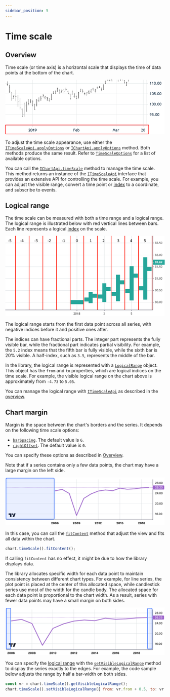 ```yaml
---
sidebar_position: 5
---
```


# Time scale

## Overview

Time scale (or time axis) is a horizontal scale that displays the time of data points at the bottom of the chart.

![Time scale](/img/time-scale.png "Time scale")

To adjust the time scale appearance, use either the [`ITimeScaleApi.applyOptions`](/api/interfaces/ITimeScaleApi.md#applyoptions) or [`IChartApi.applyOptions`](/api/interfaces/IChartApi.md#applyoptions) method. Both methods produce the same result. Refer to [`TimeScaleOptions`](/api/interfaces/TimeScaleOptions.md) for a list of available options.

You can call the [`IChartApi.timeScale`](/api/interfaces/IChartApi.md#timescale) method to manage the time scale.
This method returns an instance of the [`ITimeScaleApi`](/api/interfaces/ITimeScaleApi.md) interface that provides an extensive API for controlling the time scale. For example, you can adjust the visible range, convert a time point or [index](/api/type-aliases/Logical.md) to a coordinate, and subscribe to events.

## Logical range

The time scale can be measured with both a time range and a logical range.
The logical range is illustrated below with red vertical lines between bars. Each line represents a logical [index](/api/type-aliases/Logical.md) on the scale.

![Logical range](/img/logical-range.png "Logical range")

The logical range starts from the first data point across all series, with negative indices before it and positive ones after.

The indices can have fractional parts. The integer part represents the fully visible bar, while the fractional part indicates partial visibility. For example, the `5.2` index means that the fifth bar is fully visible, while the sixth bar is 20% visible.
A half-index, such as `3.5`, represents the middle of the bar.

In the library, the logical range is represented with a [`LogicalRange`](/api/type-aliases/LogicalRange.md) object. This object has the `from` and `to` properties, which are logical indices on the time scale. For example, the visible logical range on the chart above is approximately from `-4.73` to `5.05`.

You can manage the logical range with [`ITimeScaleApi`](/api/interfaces/ITimeScaleApi.md) as described in the [overview](#overview).

## Chart margin

Margin is the space between the chart's borders and the series. It depends on the following time scale options:

- [`barSpacing`](/api/interfaces/TimeScaleOptions.md#barspacing). The default value is `6`.
- [`rightOffset`](/api/interfaces/TimeScaleOptions.md#rightoffset). The default value is `0`.

You can specify these options as described in [Overview](#overview).

Note that if a series contains only a few data points, the chart may have a large margin on the left side.

![A series with a few points](/img/extra-margin.png)

In this case, you can call the [`fitContent`](/api/interfaces/ITimeScaleApi.md#fitcontent) method that adjust the view and fits all data within the chart.

```javascript
chart.timeScale().fitContent();
```

If calling `fitContent` has no effect, it might be due to how the library displays data.

The library allocates specific width for each data point to maintain consistency between different chart types.
For example, for line series, the plot point is placed at the center of this allocated space, while candlestick series use most of the width for the candle body.
The allocated space for each data point is proportional to the chart width.
As a result, series with fewer data points may have a small margin on both sides.

![Margin](/img/margin.png)

You can specify the [logical range](#logical-range) with the [`setVisibleLogicalRange`](/api/interfaces/ITimeScaleApi.md#setvisiblelogicalrange) method to display the series exactly to the edges.
For example, the code sample below adjusts the range by half a bar-width on both sides.

```javascript
const vr = chart.timeScale().getVisibleLogicalRange();
chart.timeScale().setVisibleLogicalRange({ from: vr.from + 0.5, to: vr.to - 0.5 });
```
